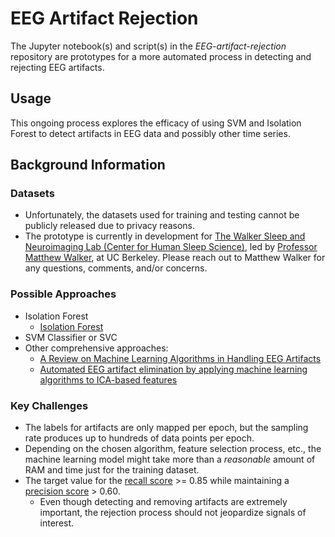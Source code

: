 # EEG Artifact Rejection

The Jupyter notebook(s) and script(s) in the *EEG-artifact-rejection* repository are prototypes for a more automated process in detecting and rejecting EEG artifacts.

## Usage

This ongoing process explores the efficacy of using SVM and Isolation Forest to detect artifacts in EEG data and possibly other time series.

## Background Information
### Datasets
  - Unfortunately, the datasets used for training and testing cannot be publicly released due to privacy reasons.
  - The prototype is currently in development for [The Walker Sleep and Neuroimaging Lab (Center for Human Sleep Science)](https://vcresearch.berkeley.edu/research-unit/center-human-sleep-science), led by [Professor Matthew Walker](https://vcresearch.berkeley.edu/faculty/matthew-walker), at UC Berkeley. Please reach out to Matthew Walker for any questions, comments, and/or concerns.

### Possible Approaches
  - Isolation Forest
    - [Isolation Forest](https://cs.nju.edu.cn/zhouzh/zhouzh.files/publication/icdm08b.pdf)
  - SVM Classifier or SVC
  - Other comprehensive approaches:
    - [A Review on Machine Learning Algorithms in Handling EEG Artifacts](http://www.es.mdh.se/pdf_publications/3562.pdf)
    - [Automated EEG artifact elimination by applying machine learning algorithms to ICA-based features](http://iopscience.iop.org/article/10.1088/1741-2552/aa69d1/meta)

### Key Challenges
  - The labels for artifacts are only mapped per epoch, but the sampling rate produces up to hundreds of data points per epoch.
  - Depending on the chosen algorithm, feature selection process, etc., the machine learning model might take more than a *reasonable* amount of RAM and time just for the training dataset.
  - The target value for the [recall score](https://scikit-learn.org/stable/modules/generated/sklearn.metrics.recall_score.html) >= 0.85 while maintaining a [precision score](https://scikit-learn.org/stable/modules/generated/sklearn.metrics.precision_score.html#sklearn.metrics.precision_score) > 0.60.
    - Even though detecting and removing artifacts are extremely important, the rejection process should not jeopardize signals of interest.
